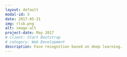```yaml
---
layout: default
modal-id: 5
date: 2017-05-31
img: rlsb.png
alt: image-alt
project-date: May 2017
# client: Start Bootstrap
# category: Web Development
description: Face recognition based on deep learning.
---
```

